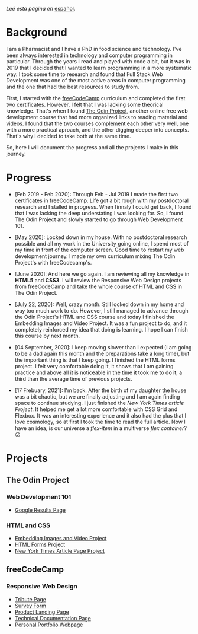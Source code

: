 *Leé esta página en* [español](https://github.com/maxibide/my-web-development-journey/blob/master/README.es.md/).

# Background
I am a Pharmacist and I have a PhD in food science and technology. I've been always interested in technology and computer programming in particular. Through the years I read and played with code a bit, but it was in 2019 that I decided that I wanted to learn programming in a more systematic way. I took some time to research and found that Full Stack Web Development was one of the most active areas in computer programming and the one that had the best resources to study from.

First, I started with the [freeCodeCamp](www.freecodecamp.org) curriculum and completed the first two certificates. However, I felt that I was lacking some theorical knowledge. That's when I found [The Odin Project](www.theodinproject.com), another online free web development course that had more organized links to reading material and videos. I found that the two courses complement each other very well, one with a more practical aproach, and the other digging deeper into concepts. That's why I decided to take both at the same time.

So, here I will document the progress and all the projects I make in this journey.

# Progress

* [Feb 2019 - Feb 2020]: Through Feb - Jul 2019 I made the first two certificates in freeCodeCamp. Life got a bit rough with my postdoctoral research and I stalled in progress. When finnaly I could get back, I found that I was lacking the deep understating I was looking for. So, I found The Odin Project and slowly started to go through Web Development 101.

* [May 2020]: Locked down in my house. With no postdoctoral research possible and all my work in the University going online, I spend most of my time in front of the computer screen. Good time to restart my web development journey. I made my own curriculum mixing The Odin Project's with freeCodecamp's.

* [June 2020]: And here we go again. I am reviewing all my knowledge in **HTML5** and **CSS3**. I will review the Responsive Web Design projects from freeCodeCamp and take the whole course of HTML and CSS in The Odin Project.

* [July 22, 2020]: Well, crazy month. Still locked down in my home and way too much work to do. However, I still managed to advance through the Odin Project's HTML and CSS course and today I finished the Embedding Images and Video Project. It was a fun project to do, and it completely reinforced my idea that doing is learning. I hope I can finish this course by next month.

* [04 September, 2020]: I keep moving slower than I expected (I am going to be a dad again this month and the preparations take a long time), but the important thing is that I keep going. I finished the HTML forms project. I felt very comfortable doing it, it shows that I am gaining practice and above all it is noticeable in the time it took me to do it, a third than the average time of previous projects.

* [17 Frebuary, 2021]: I'm back. After the birth of my daughter the house was a bit chaotic, but we are finally adjusting and I am again finding space to continue studying. I just finished the *New York Times article Project*. It helped me get a lot more comfortable with CSS Grid and Flexbox. It was an interesting experience and it also had the plus that I love cosmology, so at first I took the time to read the full article. Now I have an idea, is our universe a *flex-item* in a multiverse *flex container*? :stuck_out_tongue_closed_eyes:

# Projects

## The Odin Project

### Web Development 101

* [Google Results Page](https://maxibide.github.io/my-web-development-journey/the-odin-project/web-development-101/google-homepage/)

### HTML and CSS

* [Embedding Images and Video Project](https://maxibide.github.io/my-web-development-journey/the-odin-project/html-and-css/embedding-images-and-video/)
* [HTML Forms Project](https://maxibide.github.io/my-web-development-journey/the-odin-project/html-and-css/html-forms/)
* [New York Times Article Page Project](https://maxibide.github.io/my-web-development-journey/the-odin-project/html-and-css/nyt-article/)

## freeCodeCamp

### Responsive Web Design

* [Tribute Page](https://maxibide.github.io/my-web-development-journey/free-code-camp/responsive-web-design/tribute-page/)
* [Survey Form](https://maxibide.github.io/my-web-development-journey/free-code-camp/responsive-web-design/survey-form/)
* [Product Landing Page](https://maxibide.github.io/my-web-development-journey/free-code-camp/responsive-web-design/product-landing-page/)
* [Technical Documentation Page](https://maxibide.github.io/my-web-development-journey/free-code-camp/responsive-web-design/technical-documentation-page/)
* [Personal Portfolio Webpage](https://maxibide.github.io/my-web-development-journey/free-code-camp/responsive-web-design/personal-portfolio-webpage/)

